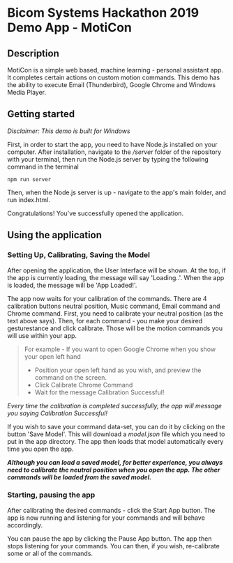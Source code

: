 # Bicom Systems Hackathon 2019 Demo App - MotiCon
## Description
MotiCon is a simple web based, machine learning - personal assistant app. It completes certain actions on custom motion commands. This demo has the ability to execute Email (Thunderbird), Google Chrome and Windows Media Player.

## Getting started
*Disclaimer: This demo is built for Windows*

First, in order to start the app, you need to have Node.js installed on your computer. After installation, navigate to the */server* folder of the repository with your terminal, then run the Node.js server by typing the following command in the terminal
```
npm run server 
```
Then, when the Node.js server is up - navigate to the app's main folder, and run index.html. 

Congratulations! You've successfully opened the application.

## Using the application
### Setting Up, Calibrating, Saving the Model
After opening the application, the User Interface will be shown. At the top, if the app is currently loading, the message will say 'Loading..'. When the app is loaded, the message will be 'App Loaded!'.

The app now waits for your calibration of the commands. There are 4 calibration buttons neutral position, Music command, Email command and Chrome command. First, you need to calibrate your neutral position (as the text above says). Then, for each command - you make your desired gesturestance and click calibrate. Those will be the motion commands you will use within your app. 

>For example - If you want to open Google Chrome when you show your open left hand
>- Position your open left hand as you wish, and preview the command on the screen.
>- Click Calibrate Chrome Command
>- Wait for the message Calibration Successful!


*Every time the calibration is completed successfully, the app will message you saying Calibration Successful!*

If you wish to save your command data-set, you can do it by clicking on the button 'Save Model'. This will download a *model.json* file which you need to put in the app directory. The app then loads that model automatically every time you open the app.
 
***Although you can load a saved model, for better experience, you always need to calibrate the neutral position when you open the app. The other commands will be loaded from the saved model.***

### Starting, pausing the app

After calibrating the desired commands - click the Start App button. The app is now running and listening for your commands and will behave accordingly. 

You can pause the app by clicking the Pause App button. The app then stops listening for your commands. You can then, if you wish, re-calibrate some or all of the commands.

 





